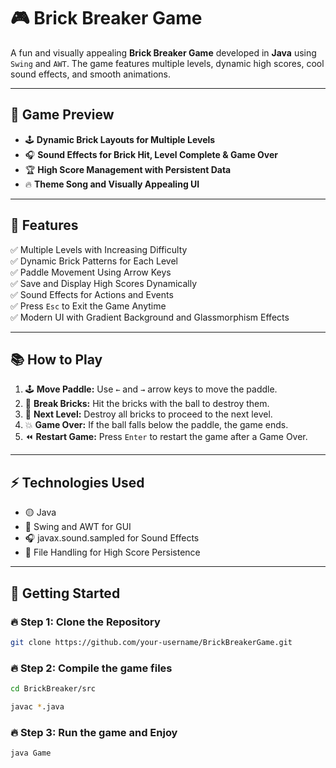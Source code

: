 # 🎮 Brick Breaker Game

A fun and visually appealing **Brick Breaker Game** developed in **Java** using `Swing` and `AWT`. The game features multiple levels, dynamic high scores, cool sound effects, and smooth animations.

---

## 📸 Game Preview

- 🕹️ **Dynamic Brick Layouts for Multiple Levels**  
- 🎧 **Sound Effects for Brick Hit, Level Complete & Game Over**  
- 🏆 **High Score Management with Persistent Data**  
- 🔥 **Theme Song and Visually Appealing UI**

---

## 📝 Features

✅ Multiple Levels with Increasing Difficulty  
✅ Dynamic Brick Patterns for Each Level  
✅ Paddle Movement Using Arrow Keys  
✅ Save and Display High Scores Dynamically  
✅ Sound Effects for Actions and Events  
✅ Press `Esc` to Exit the Game Anytime  
✅ Modern UI with Gradient Background and Glassmorphism Effects  

---

## 📚 How to Play

1. 🕹️ **Move Paddle:** Use `←` and `→` arrow keys to move the paddle.  
2. 🎯 **Break Bricks:** Hit the bricks with the ball to destroy them.  
3. 🚀 **Next Level:** Destroy all bricks to proceed to the next level.  
4. 💥 **Game Over:** If the ball falls below the paddle, the game ends.  
5. ⏪ **Restart Game:** Press `Enter` to restart the game after a Game Over.  

---

## ⚡️ Technologies Used

- 🟡 Java
- 🎨 Swing and AWT for GUI
- 🎧 javax.sound.sampled for Sound Effects
- 💾 File Handling for High Score Persistence

---

## 🚀 Getting Started

### 🔥 Step 1: Clone the Repository

```bash
git clone https://github.com/your-username/BrickBreakerGame.git
```

### 🔥 Step 2: Compile the game files
```bash
cd BrickBreaker/src
```

```bash
javac *.java
```

### 🔥 Step 3: Run the game and Enjoy
```bash
java Game
```

